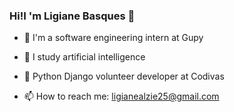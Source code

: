### Hi!I 'm Ligiane Basques 👋



- 🔭 I'm a software engineering intern at Gupy
- 🌱 I study artificial intelligence
- 👯 Python Django volunteer developer at Codivas
 
- 📫 How to reach me: ligianealzie25@gmail.com



